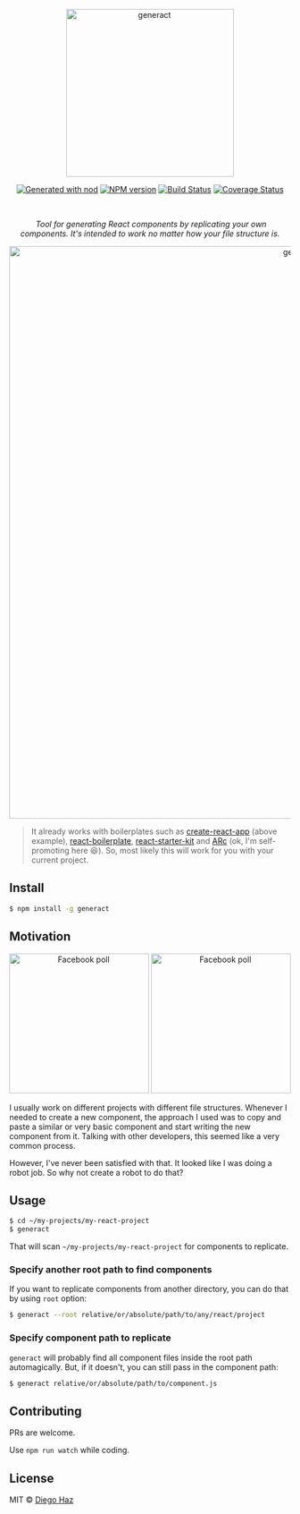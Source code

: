 <p align="center">
  <img src="https://cloud.githubusercontent.com/assets/3068563/26764665/8616e6d6-4941-11e7-95eb-e9778ab3a0c5.png" alt="generact" width="300" />
</p>

<p align="center">
  <a href="https://github.com/diegohaz/nod"><img alt="Generated with nod" src="https://img.shields.io/badge/generator-nod-2196F3.svg?style=flat-square" /></a>
  <a href="https://npmjs.org/package/generact"><img alt="NPM version" src="https://img.shields.io/npm/v/generact.svg?style=flat-square" /></a>
  <a href="https://travis-ci.org/diegohaz/generact"><img alt="Build Status" src="https://img.shields.io/travis/diegohaz/generact/master.svg?style=flat-square" /></a>
  <a href="https://codecov.io/gh/diegohaz/generact/branch/master"><img alt="Coverage Status" src="https://img.shields.io/codecov/c/github/diegohaz/generact/master.svg?style=flat-square" /></a>
</p>

<br />

<p align="center">
  <em>Tool for generating React components by replicating your own components. It's intended to work no matter how your file structure is.</em>
</p>

<p align="center">
  <img src="https://cloud.githubusercontent.com/assets/3068563/26765610/98f621a4-4955-11e7-8908-096675261aee.gif" alt="generact" width="1024" />
</p>

> It already works with boilerplates such as [create-react-app](https://github.com/facebookincubator/create-react-app) (above example), [react-boilerplate](https://github.com/react-boilerplate/react-boilerplate), [react-starter-kit](https://github.com/kriasoft/react-starter-kit) and [ARc](https://arc.js.org) (ok, I'm self-promoting here 😆). So, most likely this will work for you with your current project.

## Install

```sh
$ npm install -g generact
```

## Motivation

<p align="center">
  <a href="https://www.facebook.com/groups/228321510706889/permalink/614412725431097/"><img alt="Facebook poll" src="https://cloud.githubusercontent.com/assets/3068563/26765726/79542d66-4958-11e7-91a1-19d55b766f12.png" height="250" /></a>
  <a href="https://twitter.com/diegohaz"><img alt="Facebook poll" src="https://cloud.githubusercontent.com/assets/3068563/26765748/18e53fd2-4959-11e7-93c9-ecc2452ea10e.png" height="250" /></a>
</p>

I usually work on different projects with different file structures. Whenever I needed to create a new component, the approach I used was to copy and paste a similar or very basic component and start writing the new component from it. Talking with other developers, this seemed like a very common process.

However, I've never been satisfied with that. It looked like I was doing a robot job. So why not create a robot to do that?

## Usage

```sh
$ cd ~/my-projects/my-react-project
$ generact
```

That will scan `~/my-projects/my-react-project` for components to replicate.

### Specify another root path to find components

If you want to replicate components from another directory, you can do that by using `root` option:

```sh
$ generact --root relative/or/absolute/path/to/any/react/project
```

### Specify component path to replicate

`generact` will probably find all component files inside the root path automagically. But, if it doesn't, you can still pass in the component path:

```sh
$ generact relative/or/absolute/path/to/component.js
```

## Contributing

PRs are welcome.

Use `npm run watch` while coding.

## License

MIT © [Diego Haz](https://github.com/diegohaz)
